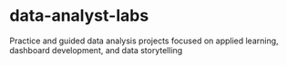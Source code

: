 # data-analyst-labs
Practice and guided data analysis projects focused on applied learning, dashboard development, and data storytelling
